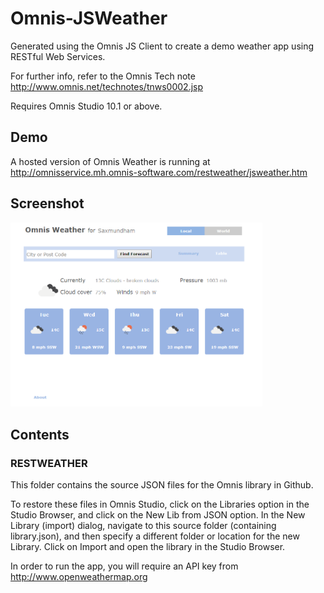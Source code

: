 # Omnis-JSWeather
Generated using the Omnis JS Client to create a demo weather app using RESTful Web Services.

For further info, refer to the Omnis Tech note http://www.omnis.net/technotes/tnws0002.jsp

Requires Omnis Studio 10.1 or above.

## Demo
A hosted version of Omnis Weather is running at http://omnisservice.mh.omnis-software.com/restweather/jsweather.htm

## Screenshot

<img src="screenshots/omnisweather.png" width="80%" height="80%">

## Contents
### RESTWEATHER
This folder contains the source JSON files for the Omnis library in Github. 

To restore these files in Omnis Studio, click on the Libraries option in the Studio Browser, and click on the New Lib from JSON option. In the New Library (import) dialog, navigate to this source folder (containing library.json), and then specify a different folder or location for the new Library. Click on Import and open the library in the Studio Browser. 

In order to run the app, you will require an API key from http://www.openweathermap.org
